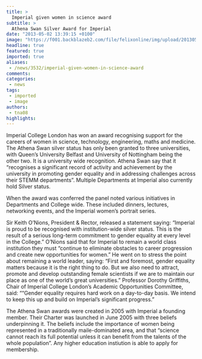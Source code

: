 ```yaml
---
title: >
  Imperial given women in science award
subtitle: >
  Athena Swan Silver Award for Imperial
date: "2013-05-02 13:39:15 +0100"
image: "https://f001.backblazeb2.com/file/felixonline/img/upload/201305021438-tna08-291_9200.jpg"
headline: true
featured: true
imported: true
aliases:
 - /news/3532/imperial-given-women-in-science-award
comments:
categories:
 - news
tags:
 - imported
 - image
authors:
 - tna08
highlights:
---
```


Imperial College London has won an award recognising support for the careers of women in science, technology, engineering, maths and medicine. The Athena Swan silver status has only been granted to three universities, with Queen’s University Belfast and University of Nottingham being the other two. It is a university wide recognition. Athena Swan say that it “recognises a significant record of activity and achievement by the university in promoting gender equality and in addressing challenges across their STEMM departments”. Multiple Departments at Imperial also currently hold Silver status.

When the award was conferred the panel noted various initiatives in Departments and College wide. These included dinners, lectures, networking events, and the Imperial women’s portrait series.

Sir Keith O’Nions, President & Rector, released a statement saying: “Imperial is proud to be recognised with institution-wide silver status. This is the result of a serious long-term commitment to gender equality at every level in the College.” O’Nions said that for Imperial to remain a world class institution they must “continue to eliminate obstacles to career progression and create new opportunities for women.” He went on to stress the point about remaining a world leader, saying: “First and foremost, gender equality matters because it is the right thing to do. But we also need to attract, promote and develop outstanding female scientists if we are to maintain our place as one of the world’s great universities.” Professor Dorothy Griffiths, Chair of Imperial College London’s Academic Opportunities Committee, said: ““Gender equality requires hard work on a day-to-day basis. We intend to keep this up and build on Imperial’s significant progress.”

The Athena Swan awards were created in 2005 with Imperial a founding member. Their Charter was launched in June 2005 with three beliefs underpinning it. The beliefs include the importance of women being represented in a traditionally maile-dominated area, and that “science cannot reach its full potential unless it can benefit from the talents of the whole population”. Any higher education instiution is able to apply for membership.
